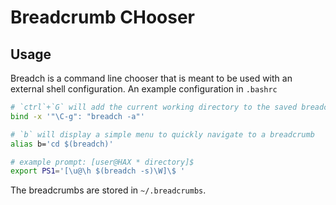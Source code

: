 # Breadcrumb CHooser

## Usage
Breadch is a command line chooser that is meant to be used with an external shell configuration.
An example configuration in `.bashrc`
```sh
# `ctrl`+`G` will add the current working directory to the saved breadcrumbs
bind -x '"\C-g": "breadch -a"'

# `b` will display a simple menu to quickly navigate to a breadcrumb
alias b='cd $(breadch)'

# example prompt: [user@HAX * directory]$ 
export PS1='[\u@\h $(breadch -s)\W]\$ '
```
The breadcrumbs are stored in `~/.breadcrumbs`.
